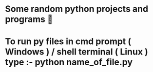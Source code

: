 # Some random python projects and programs 🤖 
# To run py files in cmd prompt ( Windows ) / shell terminal ( Linux ) type :-    python name_of_file.py
